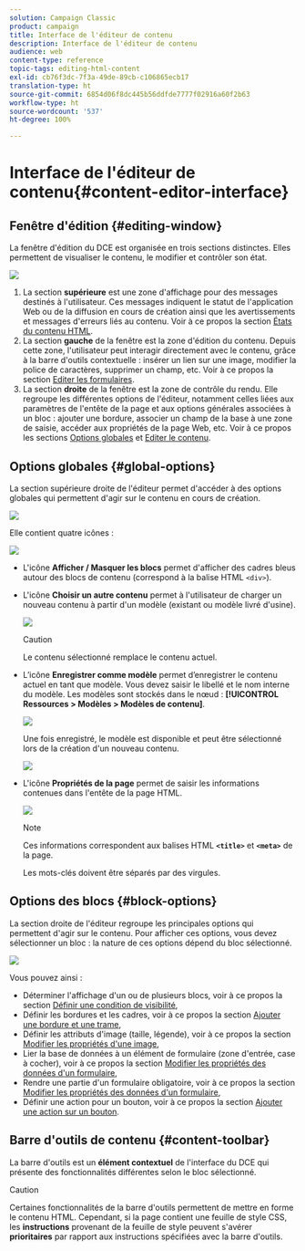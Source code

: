 ```yaml
---
solution: Campaign Classic
product: campaign
title: Interface de l'éditeur de contenu
description: Interface de l'éditeur de contenu
audience: web
content-type: reference
topic-tags: editing-html-content
exl-id: cb76f3dc-7f3a-49de-89cb-c106865ecb17
translation-type: ht
source-git-commit: 6854d06f8dc445b56ddfde7777f02916a60f2b63
workflow-type: ht
source-wordcount: '537'
ht-degree: 100%

---
```


# Interface de l&#39;éditeur de contenu{#content-editor-interface}

## Fenêtre d&#39;édition {#editing-window}

La fenêtre d&#39;édition du DCE est organisée en trois sections distinctes. Elles permettent de visualiser le contenu, le modifier et contrôler son état.

![](assets/dce_decoupe_window_nb.png)

1. La section **supérieure** est une zone d&#39;affichage pour des messages destinés à l&#39;utilisateur. Ces messages indiquent le statut de l&#39;application Web ou de la diffusion en cours de création ainsi que les avertissements et messages d&#39;erreurs liés au contenu. Voir à ce propos la section [États du contenu HTML](../../web/using/content-editing-best-practices.md#html-content-statuses).
1. La section **gauche** de la fenêtre est la zone d&#39;édition du contenu. Depuis cette zone, l&#39;utilisateur peut interagir directement avec le contenu, grâce à la barre d&#39;outils contextuelle : insérer un lien sur une image, modifier la police de caractères, supprimer un champ, etc. Voir à ce propos la section [Editer les formulaires](../../web/using/editing-content.md#editing-forms).
1. La section **droite** de la fenêtre est la zone de contrôle du rendu. Elle regroupe les différentes options de l&#39;éditeur, notamment celles liées aux paramètres de l&#39;entête de la page et aux options générales associées à un bloc : ajouter une bordure, associer un champ de la base à une zone de saisie, accéder aux propriétés de la page Web, etc. Voir à ce propos les sections [Options globales](#global-options) et [Editer le contenu](../../web/using/editing-content.md).

## Options globales {#global-options}

La section supérieure droite de l&#39;éditeur permet d&#39;accéder à des options globales qui permettent d&#39;agir sur le contenu en cours de création.

![](assets/dce_global_options.png)

Elle contient quatre icônes :

![](assets/dce_icons_sidebar.png)

* L&#39;icône **Afficher / Masquer les blocs** permet d&#39;afficher des cadres bleus autour des blocs de contenu (correspond à la balise HTML `<div>`).

* L&#39;icône **Choisir un autre contenu** permet à l&#39;utilisateur de charger un nouveau contenu à partir d&#39;un modèle (existant ou modèle livré d&#39;usine).

   ![](assets/dce_popup_templatechoice.png)

   >[!CAUTION]
   >
   >Le contenu sélectionné remplace le contenu actuel.

* L’icône **Enregistrer comme modèle** permet d’enregistrer le contenu actuel en tant que modèle. Vous devez saisir le libellé et le nom interne du modèle. Les modèles sont stockés dans le nœud : **[!UICONTROL Ressources > Modèles > Modèles de contenu]**.

   ![](assets/dce_popup_savetemplate.png)

   Une fois enregistré, le modèle est disponible et peut être sélectionné lors de la création d&#39;un nouveau contenu.

   ![](assets/dce_create_fromtemplate.png)

* L&#39;icône **Propriétés de la page** permet de saisir les informations contenues dans l&#39;entête de la page HTML.

   ![](assets/dce_popup_headerhtml.png)

   >[!NOTE]
   >
   >Ces informations correspondent aux balises HTML **`<title>`** et **`<meta>`** de la page.
   >
   >Les mots-clés doivent être séparés par des virgules.

## Options des blocs {#block-options}

La section droite de l&#39;éditeur regroupe les principales options qui permettent d&#39;agir sur le contenu. Pour afficher ces options, vous devez sélectionner un bloc : la nature de ces options dépend du bloc sélectionné.

![](assets/dce_right_section.png)

Vous pouvez ainsi :

* Déterminer l&#39;affichage d&#39;un ou de plusieurs blocs, voir à ce propos la section [Définir une condition de visibilité](../../web/using/editing-content.md#defining-a-visibility-condition),
* Définir les bordures et les cadres, voir à ce propos la section [Ajouter une bordure et une trame](../../web/using/editing-content.md#adding-a-border-and-background),
* Définir les attributs d&#39;image (taille, légende), voir à ce propos la section [Modifier les propriétés d&#39;une image](../../web/using/editing-content.md#editing-image-properties),
* Lier la base de données à un élément de formulaire (zone d&#39;entrée, case à cocher), voir à ce propos la section [Modifier les propriétés des données d&#39;un formulaire](../../web/using/editing-content.md#changing-the-data-properties-for-a-form),
* Rendre une partie d&#39;un formulaire obligatoire, voir à ce propos la section [Modifier les propriétés des données d&#39;un formulaire](../../web/using/editing-content.md#changing-the-data-properties-for-a-form),
* Définir une action pour un bouton, voir à ce propos la section [Ajouter une action sur un bouton](../../web/using/editing-content.md#adding-an-action-to-a-button).

## Barre d&#39;outils de contenu {#content-toolbar}

La barre d&#39;outils est un **élément contextuel** de l&#39;interface du DCE qui présente des fonctionnalités différentes selon le bloc sélectionné.

>[!CAUTION]
>
>Certaines fonctionnalités de la barre d&#39;outils permettent de mettre en forme le contenu HTML. Cependant, si la page contient une feuille de style CSS, les **instructions** provenant de la feuille de style peuvent s&#39;avérer **prioritaires** par rapport aux instructions spécifiées avec la barre d&#39;outils.
